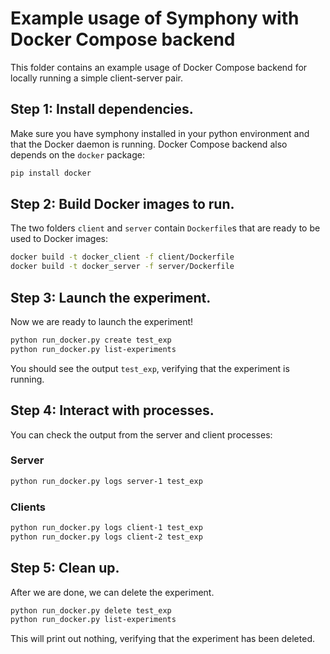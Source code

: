 # Example usage of Symphony with Docker Compose backend
This folder contains an example usage of Docker Compose backend for locally running a simple client-server pair.

## Step 1: Install dependencies.

Make sure you have symphony installed in your python environment
and that the Docker daemon is running.
Docker Compose backend also depends on the `docker` package:
```bash
pip install docker
```

## Step 2: Build Docker images to run.

The two folders `client` and `server` contain `Dockerfile`s that are ready
to be used to Docker images:
```bash
docker build -t docker_client -f client/Dockerfile
docker build -t docker_server -f server/Dockerfile
```

## Step 3: Launch the experiment.

Now we are ready to launch the experiment!
```bash
python run_docker.py create test_exp
python run_docker.py list-experiments
```

You should see the output `test_exp`, verifying that the experiment is running.

## Step 4: Interact with processes.

You can check the output from the server and client processes:

### Server
```bash
python run_docker.py logs server-1 test_exp
```

### Clients
```bash
python run_docker.py logs client-1 test_exp
python run_docker.py logs client-2 test_exp
```

## Step 5: Clean up.

After we are done, we can delete the experiment.
```bash
python run_docker.py delete test_exp
python run_docker.py list-experiments
```

This will print out nothing, verifying that the experiment has been deleted.
